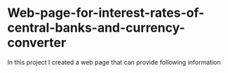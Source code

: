 # Web-page-for-interest-rates-of-central-banks-and-currency-converter
In this project I created a web page that can provide following information

